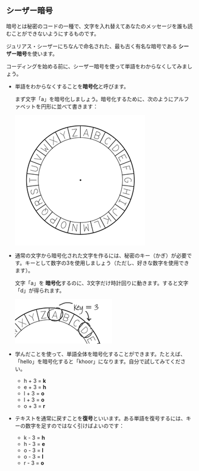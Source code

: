 ## シーザー暗号

暗号とは秘密のコードの一種で、文字を入れ替えてあなたのメッセージを誰も読むことができないようにするものです。

ジュリアス・シーザーにちなんで命名された、最も古く有名な暗号である **シーザー暗号**を使います。

コーディングを始める前に、シーザー暗号を使って単語をわからなくしてみましょう。

+ 単語をわからなくすることを**暗号化**と呼びます。
    
    まず文字「a」を暗号化しましょう。暗号化するために、次のようにアルファベットを円形に並べて書きます：
    
    ![スクリーンショット](images/messages-wheel.png)

+ 通常の文字から暗号化された文字を作るには、秘密のキー（かぎ）が必要です。キーとして数字の3を使用しましょう（ただし、好きな数字を使用できます）。
    
    文字「a」を **暗号化**するのに、3文字だけ時計回りに動きます。すると文字「d」が得られます。
    
    ![スクリーンショット](images/messages-wheel-eg.png)

+ 学んだことを使って、単語全体を暗号化することができます。たとえば、「hello」を暗号化すると「khoor」になります。自分で試してみてください。
    
    + h + 3 = **k**
    + e + 3 = **h**
    + l + 3 = **o**
    + l + 3 = **o**
    + o + 3 = **r**

+ テキストを通常に戻すことを**復号**といいます。ある単語を復号するには、キーの数字を足すのではなく引けばよいのです：
    
    + k - 3 = **h**
    + h - 3 = **e**
    + o - 3 = **l**
    + o - 3 = **l**
    + r - 3 = **o**